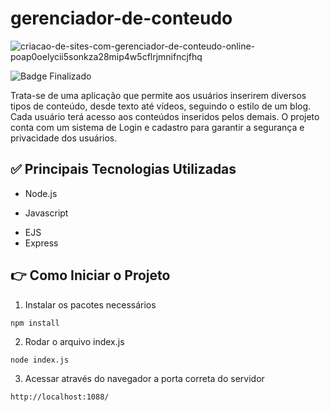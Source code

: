 # gerenciador-de-conteudo

![criacao-de-sites-com-gerenciador-de-conteudo-online-poap0oelycii5sonkza28mip4w5cflrjmnifncjfhq](https://user-images.githubusercontent.com/107224769/227099022-f6a61d3b-f394-4a0b-98ed-f1fd5ba4d25a.jpg)

![Badge Finalizado](http://img.shields.io/static/v1?label=STATUS&message=FINALIZADO&color=GREEN&style=for-the-badge)

Trata-se de uma aplicação que permite aos usuários inserirem diversos tipos de conteúdo, desde texto até vídeos, seguindo o estilo de um blog. Cada usuário terá acesso aos conteúdos inseridos pelos demais. O projeto conta com um sistema de Login e cadastro para garantir a segurança e privacidade dos usuários.

## :white_check_mark: Principais Tecnologias Utilizadas

- Node.js
* Javascript
- EJS
- Express

## :point_right: Como Iniciar o Projeto

1. Instalar os pacotes necessários
```
npm install
```
2. Rodar o arquivo index.js
```
node index.js
```
3. Acessar através do navegador a porta correta do servidor
```
http://localhost:1088/
```

